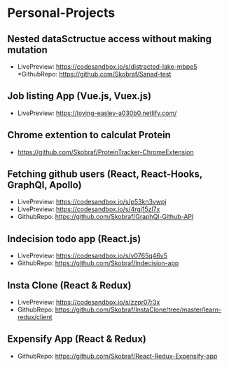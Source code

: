 # Personal-Projects

## Nested dataSctructue access without making mutation
 * LivePreview: https://codesandbox.io/s/distracted-lake-mbpe5
 *GithubRepo: https://github.com/Skobraf/Sanad-test
## Job listing App (Vue.js, Vuex.js)
* LivePreview: https://loving-easley-a030b0.netlify.com/
## Chrome extention to calculat Protein
* https://github.com/Skobraf/ProteinTracker-ChromeExtension 
## Fetching github users (React, React-Hooks, GraphQl, Apollo)
* LivePreview: https://codesandbox.io/s/p53kn3vwpj
* LivePreview: https://codesandbox.io/s/4rqj15zl7x
* GithubRepo: https://github.com/Skobraf/GraphQl-Github-API
## Indecision todo app (React.js)
* LivePreview: https://codesandbox.io/s/v0765q46v5
* GithubRepo: https://github.com/Skobraf/Indecision-app
## Insta Clone (React & Redux)
* LivePreview: https://codesandbox.io/s/zzpr07r3x
* GithubRepo: https://github.com/Skobraf/InstaClone/tree/master/learn-redux/client
## Expensify App (React & Redux)
* GithubRepo: https://github.com/Skobraf/React-Redux-Expensify-app
